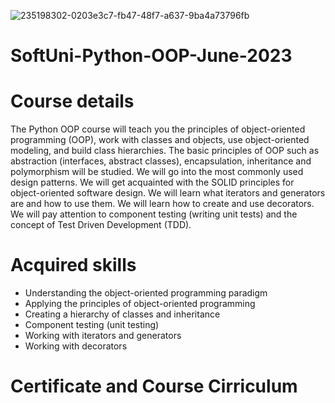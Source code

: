 ![235198302-0203e3c7-fb47-48f7-a637-9ba4a73796fb](https://github.com/slambeca/SoftUni-Python-OOP-June-2023/assets/95913250/f804fd37-d796-41a8-bee1-dbfe53cbca83)


# SoftUni-Python-OOP-June-2023

# Course details

The Python OOP course will teach you the principles of object-oriented programming (OOP), work with classes and objects, use object-oriented modeling, and build class hierarchies. The basic principles of OOP such as abstraction (interfaces, abstract classes), encapsulation, inheritance and polymorphism will be studied. We will go into the most commonly used design patterns. We will get acquainted with the SOLID principles for object-oriented software design. We will learn what iterators and generators are and how to use them. We will learn how to create and use decorators. We will pay attention to component testing (writing unit tests) and the concept of Test Driven Development (TDD).

# Acquired skills

* Understanding the object-oriented programming paradigm
* Applying the principles of object-oriented programming
* Creating a hierarchy of classes and inheritance
* Component testing (unit testing)
* Working with iterators and generators
* Working with decorators

# Certificate and Course Cirriculum

